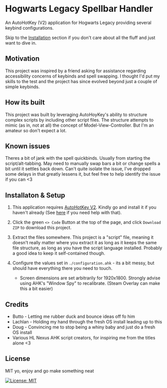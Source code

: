 # Hogwarts Legacy Spellbar Handler

An AutoHotKey (V2) application for Hogwarts Legacy providing several keybind
configurations.

Skip to the [Installation](Installation%20&%20Setup) section if you don't care about all the fluff and just want
to dive in.

## Motivation
This project was inspired by a friend asking for assistance regarding 
accessibility concerns of keybinds and spell swapping. I thought I'd
put my skills to the test and the project has since evolved beyond just 
a couple of simple keybinds.

## How its built
This project was built by leveraging AutoHoyKey's ability to structure
complex scripts by including other script files. The structure attempts to
mimic (as in, not at all) the concept of Model-View-Controller. But
I'm an amateur so don't expect a lot.

## Known issues
Theres a bit of jank with the spell quickbinds. Usually from starting the 
script/alt-tabbing. May need to manually swap bars a bit or change spells a 
bit until it settles back down. Can't quite isolate the issue, I've dropped
some delays in that greatly lessens it, but feel free to help identify
the issue if you can <3

## Installaton & Setup
1. This application requires [AutoHotKey V2](https://github.com/AutoHotkey/AutoHotkey/releases).
Kindly go and install 
it if you haven't already
(See [here](https://www.autohotkey.com/docs/v2/howto/Install.htm) if you 
need help with that).

2. Click the green `<> Code` Button at the top of the page, and click `Download ZIP` to download this project.

3. Extract the files somewhere. This project is a "script" file, meaning it
doesn't really matter where you extract it as long as it keeps the same 
file structure, as long as you have the script language installed. Probably
a good idea to keep it self-contained though.

4. Configure the values set in `./configuration.ahk` - its a bit messy, but should have everything there you need to touch.

    * Screen dimensions are set arbitrarily for 1920x1800. Strongly advise
    using AHK's "Window Spy" to recalibrate. (Steam Overlay can make this a bit easier)

## Credits
- Butto - Letting me rubber duck and bounce ideas off fo him
- Lachlan - Holding my hand through the fresh OS install leading up to
this
- Doug - Convincing me to stop being a whiny baby and just do a fresh OS
install
- Various HL Nexus AHK script creators, for inspiring me from the titles 
alone <3

## License
MIT yo, enjoy and go make something neat

[![License: MIT](https://img.shields.io/badge/License-MIT-yellow.svg)](https://opensource.org/licenses/MIT)

